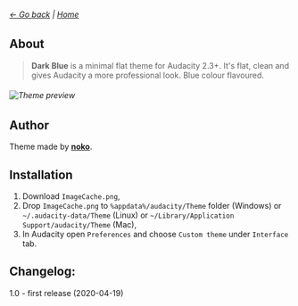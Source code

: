 ###### [← Go back](../) | [Home](../)
## About
> **Dark Blue** is a minimal flat theme for Audacity 2.3+. It's flat, clean and gives Audacity a more professional look. Blue colour flavoured.
###### ![Theme preview](https://raw.githubusercontent.com/TheRockyDoo/audacity-themes/master/previews/dark_blue.png)
## Author
Theme made by **[noko](http://gumroad.com/noko)**.
## Installation
1. Download `ImageCache.png`,
1. Drop `ImageCache.png` to `%appdata%/audacity/Theme` folder (Windows) or `~/.audacity-data/Theme` (Linux) or `~/Library/Application Support/audacity/Theme` (Mac),
1. In Audacity open `Preferences` and choose `Custom theme` under `Interface` tab.
## Changelog:
1.0 - first release (2020-04-19)
